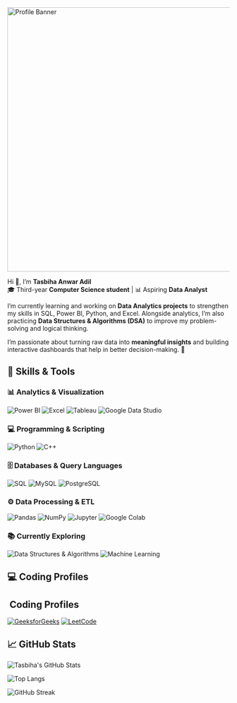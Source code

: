 <img width="2000" height="600" alt="Profile Banner" src="https://github.com/user-attachments/assets/82d3985c-a2cb-4cbb-bfba-1cb3a4f0494b" />


Hi 👋, I’m **Tasbiha Anwar Adil**  
🎓 Third-year **Computer Science student** | 📊 Aspiring **Data Analyst**

I’m currently learning and working on **Data Analytics projects** to strengthen my skills in SQL, Power BI, Python, and Excel. Alongside analytics, I’m also practicing **Data Structures & Algorithms (DSA)** to improve my problem-solving and logical thinking.  

I’m passionate about turning raw data into **meaningful insights** and building interactive dashboards that help in better decision-making. 🚀

## 🔧 Skills & Tools

### 📊 Analytics & Visualization
![Power BI](https://img.shields.io/badge/PowerBI-F2C811?style=for-the-badge&logo=powerbi&logoColor=black)
![Excel](https://img.shields.io/badge/Excel-217346?style=for-the-badge&logo=microsoft-excel&logoColor=white)
![Tableau](https://img.shields.io/badge/Tableau-E97627?style=for-the-badge&logo=tableau&logoColor=white)
![Google Data Studio](https://img.shields.io/badge/Google%20Data%20Studio-4285F4?style=for-the-badge&logo=googledatastudio&logoColor=white)

### 💻 Programming & Scripting
![Python](https://img.shields.io/badge/Python-3776AB?style=for-the-badge&logo=python&logoColor=white)
![C++](https://img.shields.io/badge/C++-00599C?style=for-the-badge&logo=cplusplus&logoColor=white)

### 🗄️ Databases & Query Languages
![SQL](https://img.shields.io/badge/SQL-003B57?style=for-the-badge&logo=postgresql&logoColor=white)
![MySQL](https://img.shields.io/badge/MySQL-4479A1?style=for-the-badge&logo=mysql&logoColor=white)
![PostgreSQL](https://img.shields.io/badge/PostgreSQL-336791?style=for-the-badge&logo=postgresql&logoColor=white)

### ⚙️ Data Processing & ETL
![Pandas](https://img.shields.io/badge/Pandas-150458?style=for-the-badge&logo=pandas&logoColor=white)
![NumPy](https://img.shields.io/badge/Numpy-013243?style=for-the-badge&logo=numpy&logoColor=white)
![Jupyter](https://img.shields.io/badge/Jupyter-F37626?style=for-the-badge&logo=jupyter&logoColor=white)
![Google Colab](https://img.shields.io/badge/Google%20Colab-F9AB00?style=for-the-badge&logo=googlecolab&logoColor=black)

### 📚 Currently Exploring
![Data Structures & Algorithms](https://img.shields.io/badge/DSA-FF6F00?style=for-the-badge&logo=algorithm&logoColor=white)
![Machine Learning](https://img.shields.io/badge/Machine%20Learning-102230?style=for-the-badge&logo=scikitlearn&logoColor=white)

## 💻 Coding Profiles

## ​ Coding Profiles
[![GeeksforGeeks](https://img.shields.io/badge/GeeksforGeeks-298D46?logo=geeksforgeeks&logoColor=white&style=for-the-badge)](https://www.geeksforgeeks.org/user/tasbihaan3v0f/)
[![LeetCode](https://img.shields.io/badge/LeetCode-000000?logo=LeetCode&logoColor=%23d16c06&style=for-the-badge)](https://leetcode.com/u/tasbihaanwaradil/)

## 📈 GitHub Stats

![Tasbiha's GitHub Stats](https://github-readme-stats.vercel.app/api?username=tasbihaanwaradil&show_icons=true&theme=radical)

![Top Langs](https://github-readme-stats.vercel.app/api/top-langs/?username=tasbihaanwaradil&layout=compact&theme=radical)

![GitHub Streak](https://streak-stats.demolab.com?user=tasbihaanwaradil&theme=radical&border_radius=5)

